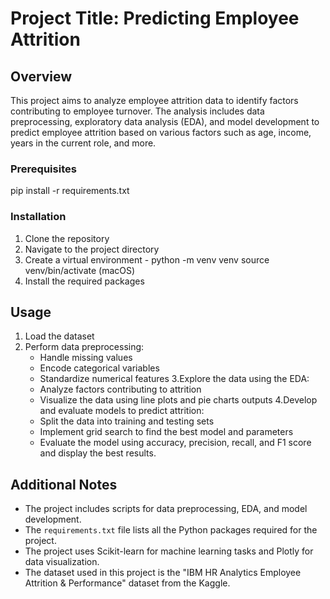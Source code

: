 # Project Title: Predicting Employee Attrition

## Overview

This project aims to analyze employee attrition data to identify factors contributing to employee turnover. 
The analysis includes data preprocessing, exploratory data analysis (EDA), and model development to predict employee attrition based on various factors such as age, income, years in the current role, and more.

### Prerequisites

pip install -r requirements.txt

### Installation

1. Clone the repository
2. Navigate to the project directory
3. Create a virtual environment - python -m venv venv source venv/bin/activate (macOS)
4. Install the required packages

## Usage

1. Load the dataset
2. Perform data preprocessing:
   - Handle missing values
   - Encode categorical variables
   - Standardize numerical features
3.Explore the data using the EDA:
   - Analyze factors contributing to attrition
   - Visualize the data using line plots and pie charts outputs
4.Develop and evaluate models to predict attrition:
   - Split the data into training and testing sets
   - Implement grid search to find the best model and parameters
   - Evaluate the model using accuracy, precision, recall, and F1 score and display the best results.
     
## Additional Notes

- The project includes scripts for data preprocessing, EDA, and model development.
- The `requirements.txt` file lists all the Python packages required for the project.
- The project uses Scikit-learn for machine learning tasks and Plotly for data visualization.
- The dataset used in this project is the "IBM HR Analytics Employee Attrition & Performance" dataset from the Kaggle.
